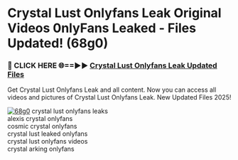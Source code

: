 # Crystal Lust Onlyfans Leak Original Videos 0nlyFans Leaked - Files Updated! (68g0)

<h3>🔴 CLICK HERE 🌐==►► <a href="https://hetstrat.blog/NMqPAm" rel="nofollow">Crystal Lust Onlyfans Leak Updated Files</a></h3>

Get Crystal Lust Onlyfans Leak and all content. Now you can access all videos and pictures of Crystal Lust Onlyfans Leak. New Updated Files 2025!

[![68g0](https://i.imgur.com/K7sEzmb.gif)](https://hetstrat.blog/NMqPAm)
crystal lust onlyfans leaks<br>
alexis crystal onlyfans<br>
cosmic crystal onlyfans<br>
crystal lust leaked onlyfans<br>
crystal lust onlyfans videos<br>
crystal arking onlyfans